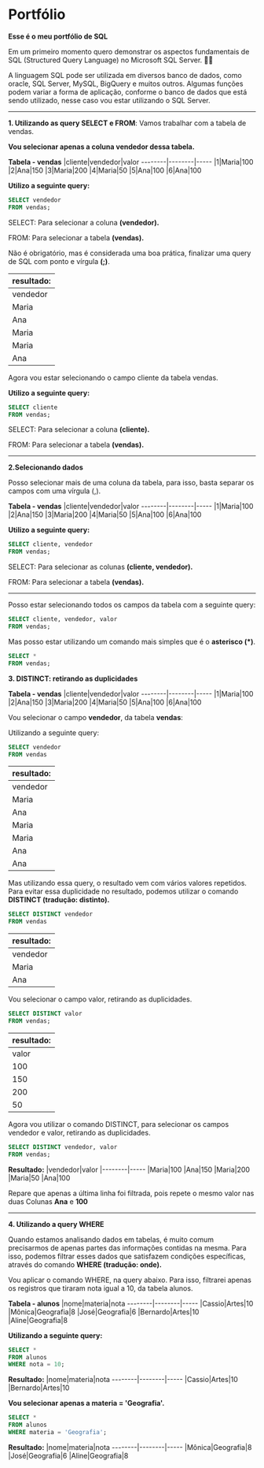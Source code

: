 # Portfólio

**Esse é o meu portfólio de SQL**

Em um primeiro momento quero demonstrar os aspectos fundamentais de SQL (Structured Query Language) no Microsoft SQL Server. 👨‍💻

A linguagem SQL pode ser utilizada em diversos banco de dados, como oracle, SQL Server, MySQL, BigQuery e muitos outros. Algumas funções podem variar a forma de aplicação, conforme o banco de dados que está sendo utilizado, nesse caso vou estar utilizando o SQL Server.

---
**1. Utilizando as query SELECT e FROM**: Vamos trabalhar com a tabela de vendas.

**Vou selecionar apenas a coluna vendedor dessa tabela.**

**Tabela - vendas**
|cliente|vendedor|valor 
--------|--------|-----
|1|Maria|100
|2|Ana|150
|3|Maria|200
|4|Maria|50
|5|Ana|100
|6|Ana|100

**Utilizo a seguinte query:**

```SQL 
SELECT vendedor
FROM vendas;
```
SELECT: Para selecionar a coluna **(vendedor).**

FROM: Para selecionar a tabela **(vendas).**

Não é obrigatório, mas é considerada uma boa prática, finalizar uma query de SQL com ponto e vírgula **(;)**.

|resultado:|
|-----------|
 |vendedor|
 |Maria|
 |Ana|
 |Maria|
 |Maria|
 |Ana|

Agora vou estar selecionando o campo cliente da tabela vendas.

**Utilizo a seguinte query:**

```SQL 
SELECT cliente
FROM vendas;
```
SELECT: Para selecionar a coluna **(cliente).**

FROM: Para selecionar a tabela **(vendas).**

---

**2.Selecionando dados**

Posso selecionar mais de uma coluna da tabela, para isso, basta separar os campos com uma vírgula (,).

**Tabela - vendas**
|cliente|vendedor|valor 
--------|--------|-----
|1|Maria|100
|2|Ana|150
|3|Maria|200
|4|Maria|50
|5|Ana|100
|6|Ana|100

**Utilizo a seguinte query:**

```SQL 
SELECT cliente, vendedor
FROM vendas;
```
SELECT: Para selecionar as colunas **(cliente, vendedor).**

FROM: Para selecionar a tabela **(vendas).**

---

Posso estar selecionando todos os campos da tabela com a seguinte query:

```SQL 
SELECT cliente, vendedor, valor
FROM vendas;
```
Mas posso estar utilizando um comando mais simples que é o **asterisco (*)**.

```SQL 
SELECT *
FROM vendas;
```

**3. DISTINCT: retirando as duplicidades**

**Tabela - vendas**
|cliente|vendedor|valor 
--------|--------|-----
|1|Maria|100
|2|Ana|150
|3|Maria|200
|4|Maria|50
|5|Ana|100
|6|Ana|100

Vou selecionar o campo **vendedor**, da tabela **vendas**:

Utilizando a seguinte query:

```SQL
SELECT vendedor
FROM vendas
```

|resultado:|
|-----------|
|vendedor|
|Maria|
|Ana|
|Maria|
|Maria|
|Ana|
|Ana|

Mas utilizando essa query, o resultado vem com vários valores repetidos.
Para evitar essa duplicidade no resultado, podemos utilizar o comando **DISTINCT (tradução: distinto).**

```SQL
SELECT DISTINCT vendedor
FROM vendas
```

|resultado:|
|-----------|
|vendedor|
|Maria|
|Ana|

Vou selecionar o campo valor, retirando as duplicidades.

```SQL
SELECT DISTINCT valor
FROM vendas;
```

|resultado:|
|-----------|
|valor|
|100|
|150|
|200|
|50|

Agora vou utilizar o comando DISTINCT, para selecionar os campos vendedor e valor, retirando as duplicidades.

```SQL
SELECT DISTINCT vendedor, valor
FROM vendas;
```
**Resultado:**
|vendedor|valor 
|--------|-----
|Maria|100
|Ana|150
|Maria|200
|Maria|50
|Ana|100

Repare que apenas a última linha foi filtrada, pois repete o mesmo valor nas duas Colunas **Ana** e **100** 

---

**4. Utilizando a query WHERE**

Quando estamos analisando dados em tabelas, é muito comum precisarmos de apenas partes das informações contidas na mesma.
Para isso, podemos filtrar esses dados que satisfazem condições específicas, através do comando **WHERE (tradução: onde).**

Vou aplicar o comando WHERE, na query abaixo.
Para isso, filtrarei apenas os registros que tiraram nota igual a 10, da tabela alunos.

**Tabela - alunos**
|nome|materia|nota 
--------|--------|-----
|Cassio|Artes|10
|Mônica|Geografia|8
|José|Geografia|6
|Bernardo|Artes|10
|Aline|Geografia|8

**Utilizando a seguinte query:**

```SQL
SELECT *
FROM alunos
WHERE nota = 10;
```

**Resultado:**
|nome|materia|nota 
--------|--------|-----
|Cassio|Artes|10
|Bernardo|Artes|10

**Vou selecionar apenas a materia = 'Geografia'.**

```SQL
SELECT *
FROM alunos
WHERE materia = 'Geografia';
```

**Resultado:**
|nome|materia|nota 
--------|--------|-----
|Mônica|Geografia|8
|José|Geografia|6
|Aline|Geografia|8
